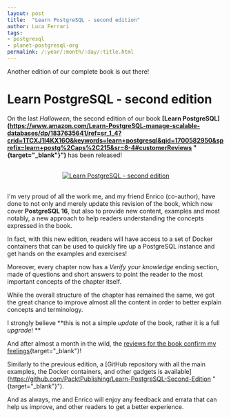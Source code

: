 ```yaml
---
layout: post
title:  "Learn PostgreSQL - second edition"
author: Luca Ferrari
tags:
- postgresql
- planet-postgresql-org
permalink: /:year/:month/:day/:title.html
---
```

Another edition of our complete book is out there!

# Learn PostgreSQL - second edition

On the last *Halloween*, the second edition of our book **[Learn PostgreSQL](https://www.amazon.com/Learn-PostgreSQL-manage-scalable-databases/dp/1837635641/ref=sr_1_4?crid=1TCXJ1I4KX16O&keywords=learn+postgresql&qid=1700582950&sprefix=learn+postg%2Caps%2C215&sr=8-4#customerReviews "{target="_blank"}")** has been released!

<br/>
<center>
<a href="https://www.packtpub.com/product/learn-postgresql-second-edition/9781837635641">
<img src="https://content.packt.com/B19640/cover_image_small.jpg" alt="Learn PostgreSQL - second edition" >
</a>
</center>
<br/>


I'm very proud of all the work me, and my friend Enrico (co-author), have done to not only and merely update this revision of the book, which now cover **PostgreSQL 16**, but also to provide new content, examples and most notably, a new approach to help readers understanding the concepts expressed in the book.

In fact, with this new edition, readers will have access to a set of Docker containers that can be used to quickly fire up a PostgreSQL instance and get hands on the examples and exercises!

Moreover, every chapter now has a *Verify your knowledge* ending section, made of questions and short answers to point the reader to the most important concepts of the chapter itself.

While the overall structure of the chapter has remained the same, we got the great chance to improve almost all the content in order to better explain concepts and terminology.

I strongly believe **this is not a simple *update* of the book, rather it is a full _upgrade_! **

And after almost a month in the wild, the [reviews for the book confirm my feelings](https://www.amazon.com/Learn-PostgreSQL-manage-scalable-databases/dp/1837635641/ref=sr_1_4?crid=1TCXJ1I4KX16O&keywords=learn+postgresql&qid=1700582950&sprefix=learn+postg%2Caps%2C215&sr=8-4#customerReviews){target="_blank"}!

Similarly to the previous edition, a [GitHub repository with all the main examples, the Docker containers, and other gadgets is available](https://github.com/PacktPublishing/Learn-PostgreSQL-Second-Edition "{target="_blank"}").

And as always, me and Enrico will enjoy any feedback and errata that can help us improve, and other readers to get a better experience.
